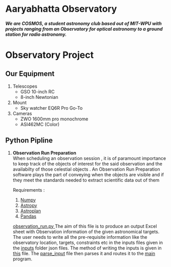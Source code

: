 # Aaryabhatta Observatory

##### We are COSMOS, a student astronomy club based out of MIT-WPU with projects ranging from an Observatory for optical astronomy to a ground station for radio astronomy.


# Observatory Project
## Our Equipment
1) Telescopes
	- GSO 10-inch RC
	- 8-inch Newtonian 
2) Mount
	- Sky watcher EQ6R Pro Go-To
3) Cameras
	- ZWO 1600mm pro monochrome
	- ASI462MC (Color)

## Python Pipline
1) **Observation Run Preparation** <br/>
	When scheduling an observation session , it is of paramount importance to keep track of the objects of interest for the said observation and the availabilty of those celestial objects . An Observation Run Preparation software plays the part of conveying when the objects are visible and if they meet the standards needed to extract scientific data out of them


	Requirements :
	1) [Numpy](https://numpy.org/)
	2) [Astropy](https://docs.astropy.org/en/stable/index.html)
	3) [Astroplan](https://astroplan.readthedocs.io/en/latest/)
	4) [Pandas](https://pandas.pydata.org/)

	[observation_run.py ](https://github.com/COSMOS-MITWPU/Observatory-Documentation/blob/main/observation_run/Observation_run.py)
		The aim of this file is to produce an output Excel sheet with Observation information of the given astronomical targets. The user needs to write all the pre-requisite information like the observatory location, targets, constraints etc in the inputs files given in the [inputs](https://github.com/COSMOS-MITWPU/Observatory-Documentation/tree/main/inputs) folder json files. The method of writing the inputs is given in [this](https://github.com/COSMOS-MITWPU/Observatory-Documentation/blob/main/inputs/how_to_write_input_file.md) file. The [parse_input](https://github.com/COSMOS-MITWPU/Observatory-Documentation/blob/main/observation_run/parse_input.py) file then parses it and routes it to the [main](https://github.com/COSMOS-MITWPU/Observatory-Documentation/blob/main/observation_run/Observation_run.py) program.
